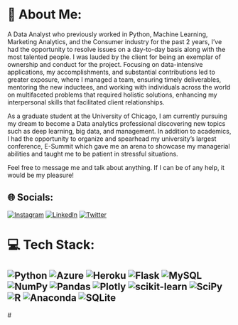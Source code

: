 # 💫 About Me:
A Data Analyst who previously worked in Python, Machine Learning, Marketing Analytics, and the Consumer industry for the past 2 years, I’ve had the opportunity to resolve issues on a day-to-day basis along with the most talented people. I was lauded by the client for being an exemplar of ownership and conduct for the project. Focusing on data-intensive applications, my accomplishments, and substantial contributions led to greater exposure, where I managed a team, ensuring timely deliverables, mentoring the new inductees, and working with individuals across the world on multifaceted problems that required holistic solutions, enhancing my interpersonal skills that facilitated client relationships.

As a graduate student at the University of Chicago, I am currently pursuing my dream to become a Data analytics professional discovering new topics such as deep learning, big data, and management. In addition to academics, I had the opportunity to organize and spearhead my university’s largest conference, E-Summit which gave me an arena to showcase my managerial abilities and taught me to be patient in stressful situations.

Feel free to message me and talk about anything. If I can be of any help, it would be my pleasure!

## 🌐 Socials:
[![Instagram](https://img.shields.io/badge/Instagram-%23E4405F.svg?logo=Instagram&logoColor=white)](https://instagram.com/https://www.instagram.com/rahulmenon_) [![LinkedIn](https://img.shields.io/badge/LinkedIn-%230077B5.svg?logo=linkedin&logoColor=white)](https://linkedin.com/in/https://linkedin.com/in/rahulmen) [![Twitter](https://img.shields.io/badge/Twitter-%231DA1F2.svg?logo=Twitter&logoColor=white)](https://twitter.com/http://www.twitter.com/rahulmen) 

# 💻 Tech Stack:
![Python](https://img.shields.io/badge/python-3670A0?style=for-the-badge&logo=python&logoColor=ffdd54) ![Azure](https://img.shields.io/badge/azure-%230072C6.svg?style=for-the-badge&logo=azure-devops&logoColor=white) ![Heroku](https://img.shields.io/badge/heroku-%23430098.svg?style=for-the-badge&logo=heroku&logoColor=white) ![Flask](https://img.shields.io/badge/flask-%23000.svg?style=for-the-badge&logo=flask&logoColor=white) ![MySQL](https://img.shields.io/badge/mysql-%2300f.svg?style=for-the-badge&logo=mysql&logoColor=white) ![NumPy](https://img.shields.io/badge/numpy-%23013243.svg?style=for-the-badge&logo=numpy&logoColor=white) ![Pandas](https://img.shields.io/badge/pandas-%23150458.svg?style=for-the-badge&logo=pandas&logoColor=white) ![Plotly](https://img.shields.io/badge/Plotly-%233F4F75.svg?style=for-the-badge&logo=plotly&logoColor=white) ![scikit-learn](https://img.shields.io/badge/scikit--learn-%23F7931E.svg?style=for-the-badge&logo=scikit-learn&logoColor=white) ![SciPy](https://img.shields.io/badge/SciPy-%230C55A5.svg?style=for-the-badge&logo=scipy&logoColor=%white) ![R](https://img.shields.io/badge/r-%23276DC3.svg?style=for-the-badge&logo=r&logoColor=white) ![Anaconda](https://img.shields.io/badge/Anaconda-%2344A833.svg?style=for-the-badge&logo=anaconda&logoColor=white) ![SQLite](https://img.shields.io/badge/sqlite-%2307405e.svg?style=for-the-badge&logo=sqlite&logoColor=white)
---

#<!-- Proudly created with GPRM ( https://gprm.itsvg.in ) -->
